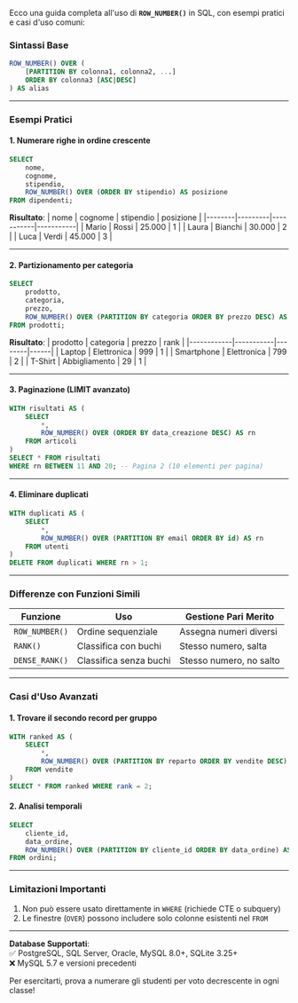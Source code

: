 Ecco una guida completa all'uso di **`ROW_NUMBER()`** in SQL, con esempi pratici e casi d'uso comuni:

### Sintassi Base
```sql
ROW_NUMBER() OVER (
    [PARTITION BY colonna1, colonna2, ...]
    ORDER BY colonna3 [ASC|DESC]
) AS alias
```

---

### Esempi Pratici

#### 1. Numerare righe in ordine crescente
```sql
SELECT 
    nome,
    cognome,
    stipendio,
    ROW_NUMBER() OVER (ORDER BY stipendio) AS posizione
FROM dipendenti;
```
**Risultato**:
| nome   | cognome | stipendio | posizione |
|--------|---------|-----------|-----------|
| Mario  | Rossi   | 25.000    | 1         |
| Laura  | Bianchi | 30.000    | 2         |
| Luca   | Verdi   | 45.000    | 3         |

---

#### 2. Partizionamento per categoria
```sql
SELECT 
    prodotto,
    categoria,
    prezzo,
    ROW_NUMBER() OVER (PARTITION BY categoria ORDER BY prezzo DESC) AS rank
FROM prodotti;
```
**Risultato**:
| prodotto   | categoria | prezzo | rank |
|------------|-----------|--------|------|
| Laptop     | Elettronica | 999   | 1    |
| Smartphone | Elettronica | 799   | 2    |
| T-Shirt    | Abbigliamento | 29    | 1    |

---

#### 3. Paginazione (LIMIT avanzato)
```sql
WITH risultati AS (
    SELECT 
        *,
        ROW_NUMBER() OVER (ORDER BY data_creazione DESC) AS rn
    FROM articoli
)
SELECT * FROM risultati 
WHERE rn BETWEEN 11 AND 20; -- Pagina 2 (10 elementi per pagina)
```

---

#### 4. Eliminare duplicati
```sql
WITH duplicati AS (
    SELECT 
        *,
        ROW_NUMBER() OVER (PARTITION BY email ORDER BY id) AS rn
    FROM utenti
)
DELETE FROM duplicati WHERE rn > 1;
```

---

### Differenze con Funzioni Simili
| Funzione       | Uso                        | Gestione Pari Merito |
|----------------|----------------------------|----------------------|
| `ROW_NUMBER()` | Ordine sequenziale         | Assegna numeri diversi |
| `RANK()`       | Classifica con buchi       | Stesso numero, salta |
| `DENSE_RANK()` | Classifica senza buchi     | Stesso numero, no salto |

---

### Casi d'Uso Avanzati

#### 1. Trovare il secondo record per gruppo
```sql
WITH ranked AS (
    SELECT 
        *,
        ROW_NUMBER() OVER (PARTITION BY reparto ORDER BY vendite DESC) AS rank
    FROM vendite
)
SELECT * FROM ranked WHERE rank = 2;
```

#### 2. Analisi temporali
```sql
SELECT 
    cliente_id,
    data_ordine,
    ROW_NUMBER() OVER (PARTITION BY cliente_id ORDER BY data_ordine) AS ordine_numero
FROM ordini;
```

---

### Limitazioni Importanti
1. Non può essere usato direttamente in `WHERE` (richiede CTE o subquery)
2. Le finestre (`OVER`) possono includere solo colonne esistenti nel `FROM`

---

**Database Supportati**:  
✅ PostgreSQL, SQL Server, Oracle, MySQL 8.0+, SQLite 3.25+  
❌ MySQL 5.7 e versioni precedenti  

Per esercitarti, prova a numerare gli studenti per voto decrescente in ogni classe!